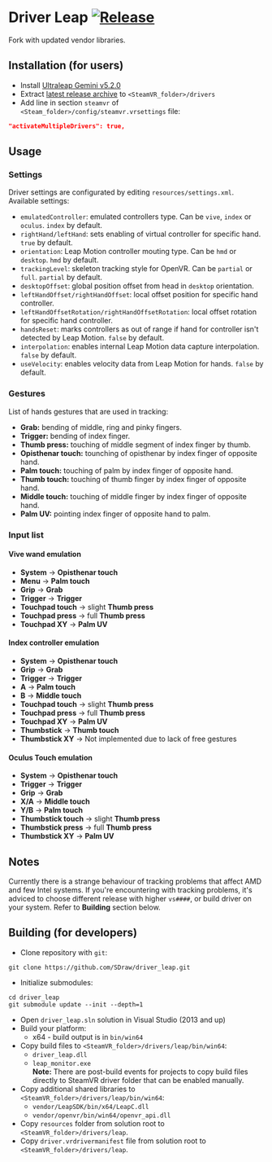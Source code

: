 # Driver Leap [![Release](http://img.shields.io/github/release/SDraw/driver_leap.svg)](../../releases/latest)
Fork with updated vendor libraries.
  
## Installation (for users)
* Install [Ultraleap Gemini v5.2.0](https://developer.leapmotion.com/tracking-software-download)
* Extract [latest release archive](../../releases/latest) to `<SteamVR_folder>/drivers`
* Add line in section `steamvr` of `<Steam_folder>/config/steamvr.vrsettings` file:
```JSON
"activateMultipleDrivers": true,
```

## Usage
### Settings
Driver settings are configurated by editing `resources/settings.xml`. Available settings:
* `emulatedController`: emulated controllers type. Can be `vive`, `index` or `oculus`. `index` by default.
* `rightHand/leftHand`: sets enabling of virtual controller for specific hand. `true` by default.
* `orientation`: Leap Motion controller mouting type. Can be `hmd` or `desktop`. `hmd` by default.
* `trackingLevel`: skeleton tracking style for OpenVR. Can be `partial` or `full`. `partial` by default.
* `desktopOffset`: global position offset from head in `desktop` orientation.
* `leftHandOffset/rightHandOffset`: local offset position for specific hand controller.
* `leftHandOffsetRotation/rightHandOffsetRotation`: local offset rotation for specific hand controller.
* `handsReset`: marks controllers as out of range if hand for controller isn't detected by Leap Motion. `false` by default.
* `interpolation`: enables internal Leap Motion data capture interpolation. `false` by default.
* `useVelocity`: enables velocity data from Leap Motion for hands. `false` by default.

### Gestures
List of hands gestures that are used in tracking:
* **Grab:** bending of middle, ring and pinky fingers.
* **Trigger:** bending of index finger.
* **Thumb press:** touching of middle segment of index finger by thumb.
* **Opisthenar touch:** tounching of opisthenar by index finger of opposite hand.
* **Palm touch:** touching of palm by index finger of opposite hand.
* **Thumb touch:** touching of thumb finger by index finger of opposite hand.
* **Middle touch:** touching of middle finger by index finger of opposite hand.
* **Palm UV:** pointing index finger of opposite hand to palm.

### Input list
#### Vive wand emulation
* **System** -> **Opisthenar touch**
* **Menu** -> **Palm touch**
* **Grip** -> **Grab**
* **Trigger** -> **Trigger**
* **Touchpad touch** -> slight **Thumb press**
* **Touchpad press** -> full **Thumb press**
* **Touchpad XY** -> **Palm UV**

#### Index controller emulation
* **System** -> **Opisthenar touch**
* **Grip** -> **Grab**
* **Trigger** -> **Trigger**
* **A** -> **Palm touch**
* **B** -> **Middle touch**
* **Touchpad touch** -> slight **Thumb press**
* **Touchpad press** -> full **Thumb press**
* **Touchpad XY** -> **Palm UV**
* **Thumbstick** -> **Thumb touch**
* **Thumbstick XY** -> Not implemented due to lack of free gestures

#### Oculus Touch emulation
* **System** -> **Opisthenar touch**
* **Trigger** -> **Trigger**
* **Grip** -> **Grab**
* **X/A** -> **Middle touch**
* **Y/B** -> **Palm touch**
* **Thumbstick touch** -> slight **Thumb press**
* **Thumbstick press** -> full **Thumb press**
* **Thumbstick XY** -> **Palm UV**

## Notes
Currently there is a strange behaviour of tracking problems that affect AMD and few Intel systems. If you're encountering with tracking problems, it's adviced to choose different release with higher `vs####`, or build driver on your system. Refer to **Building** section below.

## Building (for developers)
* Clone repository with `git`:
```
git clone https://github.com/SDraw/driver_leap.git
```
* Initialize submodules:
```
cd driver_leap
git submodule update --init --depth=1
```
* Open `driver_leap.sln` solution in Visual Studio (2013 and up)
* Build your platform:
  * x64 - build output is in `bin/win64`
* Copy build files to `<SteamVR_folder>/drivers/leap/bin/win64`:
  * `driver_leap.dll`
  * `leap_monitor.exe`  
  **Note:** There are post-build events for projects to copy build files directly to SteamVR driver folder that can be enabled manually.
* Copy additional shared libraries to `<SteamVR_folder>/drivers/leap/bin/win64`:
  * `vendor/LeapSDK/bin/x64/LeapC.dll`
  * `vendor/openvr/bin/win64/openvr_api.dll`
* Copy `resources` folder from solution root to `<SteamVR_folder>/drivers/leap`. 
* Copy `driver.vrdrivermanifest` file from solution root to `<SteamVR_folder>/drivers/leap`.
